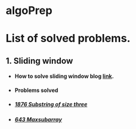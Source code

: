 # algoPrep

# List of solved problems.

## 1. Sliding window

- #### How to solve sliding window blog [link](https://medium.com/outco/how-to-solve-sliding-window-problems-28d67601a66).


- #### Problems solved
- ##### [1876 Substring of size three](https://leetcode.com/problems/substrings-of-size-three-with-distinct-characters/)
- ##### [643 Maxsubarray](https://leetcode.com/problems/maximum-average-subarray-i/)
